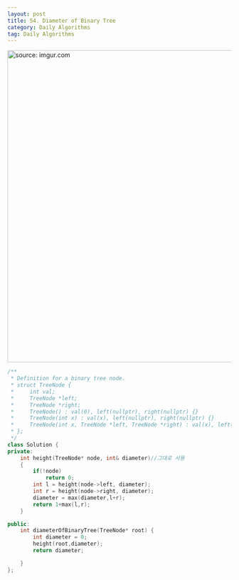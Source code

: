 ```yaml
---
layout: post
title: 54. Diameter of Binary Tree
category: Daily Algorithms
tag: Daily Algorithms
---
```


<a href="https://postimg.cc/dZ220Nq0"><img src="https://i.postimg.cc/ZngVVX26/Capture.jpg" width="700px" title="source: imgur.com" /><a>

```c++
/**
 * Definition for a binary tree node.
 * struct TreeNode {
 *     int val;
 *     TreeNode *left;
 *     TreeNode *right;
 *     TreeNode() : val(0), left(nullptr), right(nullptr) {}
 *     TreeNode(int x) : val(x), left(nullptr), right(nullptr) {}
 *     TreeNode(int x, TreeNode *left, TreeNode *right) : val(x), left(left), right(right) {}
 * };
 */
class Solution {
private:
    int height(TreeNode* node, int& diameter)//그대로 사용
    {
        if(!node)
            return 0;
        int l = height(node->left, diameter);
        int r = height(node->right, diameter);
        diameter = max(diameter,l+r);
        return 1+max(l,r);
    }

public:
    int diameterOfBinaryTree(TreeNode* root) {
        int diameter = 0;
        height(root,diameter);
        return diameter;

    }
};
```
